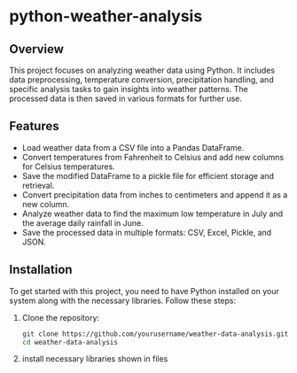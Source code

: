 # python-weather-analysis

## Overview

This project focuses on analyzing weather data using Python. It includes data preprocessing, temperature conversion, precipitation handling, and specific analysis tasks to gain insights into weather patterns. The processed data is then saved in various formats for further use.

## Features

- Load weather data from a CSV file into a Pandas DataFrame.
- Convert temperatures from Fahrenheit to Celsius and add new columns for Celsius temperatures.
- Save the modified DataFrame to a pickle file for efficient storage and retrieval.
- Convert precipitation data from inches to centimeters and append it as a new column.
- Analyze weather data to find the maximum low temperature in July and the average daily rainfall in June.
- Save the processed data in multiple formats: CSV, Excel, Pickle, and JSON.

## Installation

To get started with this project, you need to have Python installed on your system along with the necessary libraries. Follow these steps:

1. Clone the repository:
   ```bash
   git clone https://github.com/yourusername/weather-data-analysis.git
   cd weather-data-analysis
2. install necessary libraries shown in files
